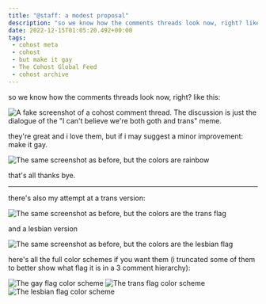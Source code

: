 ```yaml
---
title: "@staff: a modest proposal"
description: "so we know how the comments threads look now, right? like this:"
date: 2022-12-15T01:05:20.492+00:00
tags:
 - cohost meta
 - cohost
 - but make it gay
 - The Cohost Global Feed
 - cohost archive
---
```


so we know how the comments threads look now, right? like this:

<img src="https://cdn.ewie.online/20250903052835-Image.png" alt="A fake screenshot of a cohost comment thread. The discussion is just the dialogue of the &quot;I can't believe we're both goth and trans&quot; meme." title="A fake screenshot of a cohost comment thread. The discussion is just the dialogue of the &quot;I can't believe we're both goth and trans&quot; meme.">

they're great and i love them, but if i may suggest a minor improvement: make it gay.

<img src="https://cdn.ewie.online/20250903052857-Image.png" alt="The same screenshot as before, but the colors are rainbow" title="The same screenshot as before, but the colors are rainbow">

that's all thanks bye.

---

there's also my attempt at a trans version:

<img src="https://cdn.ewie.online/20250903052915-Image.png" alt="The same screenshot as before, but the colors are the trans flag" title="The same screenshot as before, but the colors are the trans flag">

and a lesbian version

<img src="https://cdn.ewie.online/20250903052937-Image.png" alt="The same screenshot as before, but the colors are the lesbian flag" title="The same screenshot as before, but the colors are the lesbian flag">

here's all the full color schemes if you want them (i truncated some of them to better show what flag it is in a 3 comment hierarchy):

<img src="https://cdn.ewie.online/20250903053003-Image.png" alt="The gay flag color scheme" title="The gay flag color scheme">

<img src="https://cdn.ewie.online/20250903053017-Image.png" alt="The trans flag color scheme" title="The trans flag color scheme">

<img src="https://cdn.ewie.online/20250903053037-Image.png" alt="The lesbian flag color scheme" title="The lesbian flag color scheme">
